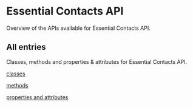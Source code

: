 [
This is a templated file. Adding content to this file may result in it being
reverted. Instead, if you want to place additional content, create an
"overview_content.md" file in `docs/` directory. The Sphinx tool will
pick up on the content and merge the content.
]: #

# Essential Contacts API

Overview of the APIs available for Essential Contacts API.

## All entries

Classes, methods and properties & attributes for
Essential Contacts API.

[classes](https://cloud.google.com/python/docs/reference/essentialcontacts/latest/summary_class.html)

[methods](https://cloud.google.com/python/docs/reference/essentialcontacts/latest/summary_method.html)

[properties and
attributes](https://cloud.google.com/python/docs/reference/essentialcontacts/latest/summary_property.html)
